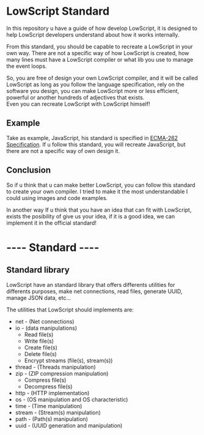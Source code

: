 # LowScript Standard
In this repository u have a guide of how develop LowScript, it is designed to help LowScript developers understand about how it works internally.</br>

From this standard, you should be capable to recreate a LowScript in your own way.
There are not a specific way of how LowScript is created, how many lines must have a LowScript compiler or what lib you use to manage the event loops.

So, you are free of design your own LowScript compiler, and it will be called LowScript as long as you follow the language specification, rely on the software you design, you can make LowScript more or less efficient, powerful or another hundreds of adjectives that exists.</br>
Even you can recreate LowScript with LowScript himself!

## Example
Take as example, JavaScript, his standard is specified in [ECMA-262 Specification](https://tc39.es/ecma262/). If u follow this standard, you will recreate JavaScript, but there are not a specific way of own design it.</br>

## Conclusion
So if u think that u can make better LowScript, you can follow this standard to create your own compiler. I tried to make it the most understandable I could using images and code examples.</br>

In another way If u think that you have an idea that can fit with LowScript, exists the posibility of give us your idea, if it is a good idea, we can implement it in the official standard!

# ---- Standard ----

## Standard library
LowScript have an standard library that offers differents utilities for differents purposes, make net connections, read files, generate UUID, manage JSON data, etc...</br>

The utilities that LowScript should implements are:
  - net - (Net connections)
  - io - (data manipulations)
    - Read file(s)
    - Write file(s)
    - Create file(s)
    - Delete file(s)
    - Encrypt streams (file(s), stream(s))
  - thread - (Threads manipulation)
  - zip - (ZIP compression manipulation)
    - Compress file(s)
    - Decompress file(s)
  - http - (HTTP implementation)
  - os - (OS manipulation and OS characteristic)
  - time - (Time manipulation)
  - stream - (Stream(s) manipulation)
  - path - (Path(s) manipulation)
  - uuid - (UUID generation and manipulation)
